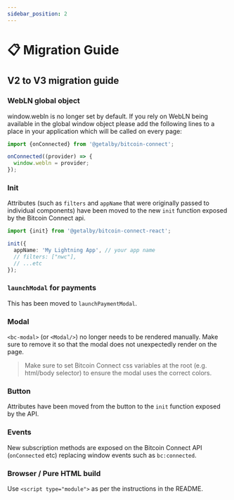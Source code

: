 ```yaml
---
sidebar_position: 2
---
```


# 📋 Migration Guide

## V2 to V3 migration guide

### WebLN global object

window.webln is no longer set by default. If you rely on WebLN being available in the global window object please add the following lines to a place in your application which will be called on every page:

```ts
import {onConnected} from '@getalby/bitcoin-connect';

onConnected((provider) => {
  window.webln = provider;
});
```

### Init

Attributes (such as `filters` and `appName` that were originally passed to individual components) have been moved to the new `init` function exposed by the Bitcoin Connect api.

```ts
import {init} from '@getalby/bitcoin-connect-react';

init({
  appName: 'My Lightning App', // your app name
  // filters: ["nwc"],
  // ...etc
});
```

### `launchModal` for payments

This has been moved to `launchPaymentModal`.

### Modal

`<bc-modal>` (or `<Modal/>`) no longer needs to be rendered manually. Make sure to remove it so that the modal does not unexpectedly render on the page.

> Make sure to set Bitcoin Connect css variables at the root (e.g. html/body selector) to ensure the modal uses the correct colors.

### Button

Attributes have been moved from the button to the `init` function exposed by the API.

### Events

New subscription methods are exposed on the Bitcoin Connect API (`onConnected` etc) replacing window events such as `bc:connected`.

### Browser / Pure HTML build

Use `<script type="module">` as per the instructions in the README.
